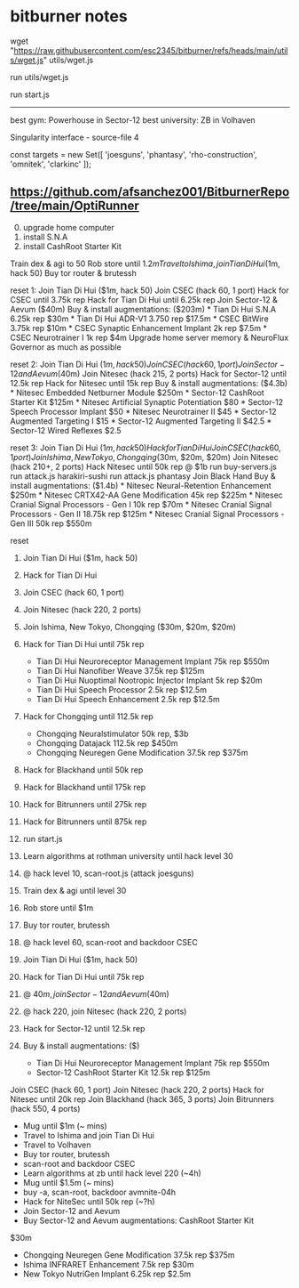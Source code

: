 # bitburner notes

wget "https://raw.githubusercontent.com/esc2345/bitburner/refs/heads/main/utils/wget.js" utils/wget.js

run utils/wget.js

run start.js

---

best gym: Powerhouse in Sector-12
best university: ZB in Volhaven

Singularity interface - source-file 4

const targets = new Set([
  'joesguns',
  'phantasy',
  'rho-construction',
  'omnitek',
  'clarkinc'
]);

https://github.com/afsanchez001/BitburnerRepo/tree/main/OptiRunner
---

0. upgrade home computer 
1. install S.N.A
2. install CashRoot Starter Kit 



Train dex & agi to 50
Rob store until $1.2m
Travel to Ishima, join Tian Di Hui ($1m, hack 50)
Buy tor router & brutessh

reset 1:
Join Tian Di Hui ($1m, hack 50)
Join CSEC (hack 60, 1 port)
Hack for CSEC until 3.75k rep
Hack for Tian Di Hui until 6.25k rep
Join Sector-12 & Aevum ($40m)
Buy & install augmentations: ($203m)
    * Tian Di Hui S.N.A 6.25k rep $30m
    * Tian Di Hui ADR-V1 3.750 rep $17.5m
    * CSEC BitWire 3.75k rep $10m
    * CSEC Synaptic Enhancement Implant 2k rep $7.5m
    * CSEC Neurotrainer I 1k rep $4m
Upgrade home server memory & NeuroFlux Governor as much as possible

reset 2:
Join Tian Di Hui ($1m, hack 50)
Join CSEC (hack 60, 1 port)
Join Sector-12 and Aevum ($40m)
Join Nitesec (hack 215, 2 ports)
Hack for Sector-12 until 12.5k rep
Hack for Nitesec until 15k rep
Buy & install augmentations: ($4.3b)
    * Nitesec Embedded Netburner Module $250m
    * Sector-12 CashRoot Starter Kit $125m
    * Nitesec Artificial Synaptic Potentiation $80
    * Sector-12 Speech Processor Implant $50
    * Nitesec Neurotrainer II $45
    * Sector-12 Augmented Targeting I $15
    * Sector-12 Augmented Targeting II $42.5
    * Sector-12 Wired Reflexes $2.5


reset 3:
Join Tian Di Hui ($1m, hack 50)
Hack for Tian Di Hui
Join CSEC (hack 60, 1 port)
Join Ishima, New Tokyo, Chongqing ($30m, $20m, $20m)
Join Nitesec (hack 210+, 2 ports)
Hack Nitesec until 50k rep
@ $1b
run buy-servers.js
run attack.js harakiri-sushi
run attack.js phantasy
Join Black Hand 
Buy & install augmentations: ($1.4b)
    * Nitesec Neural-Retention Enhancement $250m
    * Nitesec CRTX42-AA Gene Modification 45k rep $225m
    * Nitesec Cranial Signal Processors - Gen I 10k rep $70m
    * Nitesec Cranial Signal Processors - Gen II 18.75k rep $125m
    * Nitesec Cranial Signal Processors - Gen III 50k rep $550m


reset 
1. Join Tian Di Hui ($1m, hack 50)
1. Hack for Tian Di Hui 
1. Join CSEC (hack 60, 1 port)
1. Join Nitesec (hack 220, 2 ports)
1. Join Ishima, New Tokyo, Chongqing ($30m, $20m, $20m)
1. Hack for Tian Di Hui until 75k rep
    * Tian Di Hui Neuroreceptor Management Implant 75k rep $550m
    * Tian Di Hui Nanofiber Weave 37.5k rep $125m
    * Tian Di Hui Nuoptimal Nootropic Injector Implant 5k rep $20m
    * Tian Di Hui Speech Processor 2.5k rep $12.5m
    * Tian Di Hui Speech Enhancement 2.5k rep $12.5m


1. Hack for Chongqing until 112.5k rep
    * Chongqing Neuralstimulator 50k rep, $3b
    * Chongqing Datajack 112.5k rep $450m
    * Chongqing Neuregen Gene Modification 37.5k rep $375m


1. Hack for Blackhand until 50k rep
1. Hack for Blackhand until 175k rep
1. Hack for Bitrunners until 275k rep
1. Hack for Bitrunners until 875k rep



1. run start.js
1. Learn algorithms at rothman university until hack level 30 
1. @ hack level 10, scan-root.js (attack joesguns)
1. Train dex & agi until level 30
1. Rob store until $1m
1. Buy tor router, brutessh
1. @ hack level 60, scan-root and backdoor CSEC
1. Join Tian Di Hui ($1m, hack 50)
1. Hack for Tian Di Hui until 75k rep
1. @ $40m, join Sector-12 and Aevum ($40m)
1. @ hack 220, join Nitesec (hack 220, 2 ports)
1. Hack for Sector-12 until 12.5k rep
1. Buy & install augmentations: ($)
    * Tian Di Hui Neuroreceptor Management Implant 75k rep $550m
    * Sector-12 CashRoot Starter Kit 12.5k rep $125m

Join CSEC (hack 60, 1 port)
Join Nitesec (hack 220, 2 ports)
Hack for Nitesec until 20k rep
Join Blackhand (hack 365, 3 ports)
Join Bitrunners (hack 550, 4 ports)


* Mug until $1m (~ mins)
* Travel to Ishima and join Tian Di Hui
* Travel to Volhaven
* Buy tor router, brutessh
* scan-root and backdoor CSEC
* Learn algorithms at zb until hack level 220 (~4h)
* Mug until $1.5m (~ mins)
* buy -a, scan-root, backdoor avmnite-04h
* Hack for NiteSec until 50k rep (~?h)
* Join Sector-12 and Aevum
* Buy Sector-12 and Aevum augmentations: CashRoot Starter Kit





$30m
* Chongqing Neuregen Gene Modification 37.5k rep $375m
* Ishima INFRARET Enhancement 7.5k rep $30m
* New Tokyo NutriGen Implant 6.25k rep $2.5m

